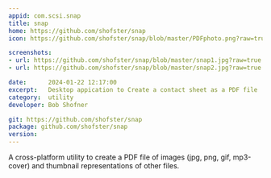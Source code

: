 ```yaml
---
appid: com.scsi.snap
title: snap
home: https://github.com/shofster/snap
icon: https://github.com/shofster/snap/blob/master/PDFphoto.png?raw=true

screenshots:
- url: https://github.com/shofster/snap/blob/master/snap1.jpg?raw=true
- url: https://github.com/shofster/snap/blob/master/snap2.jpg?raw=true

date:      2024-01-22 12:17:00
excerpt:   Desktop appication to Create a contact sheet as a PDF file
category:  utility
developer: Bob Shofner

git: https://github.com/shofster/snap
package: github.com/shofster/snap
version:
---
```


A cross-platform utility to create a PDF file of images (jpg, png, gif, mp3-cover) and thumbnail representations of other files.